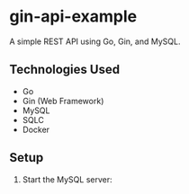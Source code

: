 # gin-api-example

A simple REST API using Go, Gin, and MySQL.

## Technologies Used

- Go
- Gin (Web Framework)
- MySQL
- SQLC
- Docker

## Setup

1. Start the MySQL server: